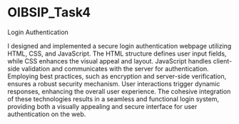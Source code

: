 # OIBSIP_Task4

Login Authentication

I designed and implemented a secure login authentication webpage utilizing HTML, CSS, and JavaScript. The HTML structure defines user input fields, while CSS enhances the visual appeal and layout. JavaScript handles client-side validation and communicates with the server for authentication. Employing best practices, such as encryption and server-side verification, ensures a robust security mechanism. User interactions trigger dynamic responses, enhancing the overall user experience. The cohesive integration of these technologies results in a seamless and functional login system, providing both a visually appealing and secure interface for user authentication on the web.
